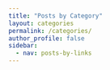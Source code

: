 ```yaml
---
title: "Posts by Category"
layout: categories
permalink: /categories/
author_profile: false
sidebar:
  - nav: posts-by-links
---
```

